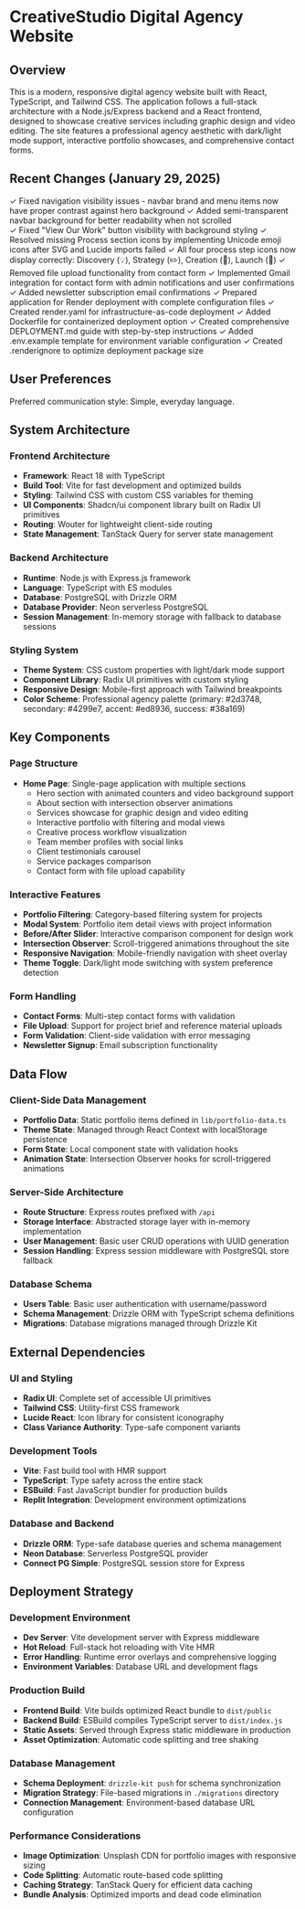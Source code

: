 # CreativeStudio Digital Agency Website

## Overview

This is a modern, responsive digital agency website built with React, TypeScript, and Tailwind CSS. The application follows a full-stack architecture with a Node.js/Express backend and a React frontend, designed to showcase creative services including graphic design and video editing. The site features a professional agency aesthetic with dark/light mode support, interactive portfolio showcases, and comprehensive contact forms.

## Recent Changes (January 29, 2025)

✓ Fixed navigation visibility issues - navbar brand and menu items now have proper contrast against hero background
✓ Added semi-transparent navbar background for better readability when not scrolled  
✓ Fixed "View Our Work" button visibility with background styling
✓ Resolved missing Process section icons by implementing Unicode emoji icons after SVG and Lucide imports failed
✓ All four process step icons now display correctly: Discovery (💡), Strategy (✏️), Creation (🎨), Launch (🚀)
✓ Removed file upload functionality from contact form
✓ Implemented Gmail integration for contact form with admin notifications and user confirmations
✓ Added newsletter subscription email confirmations
✓ Prepared application for Render deployment with complete configuration files
✓ Created render.yaml for infrastructure-as-code deployment
✓ Added Dockerfile for containerized deployment option
✓ Created comprehensive DEPLOYMENT.md guide with step-by-step instructions
✓ Added .env.example template for environment variable configuration
✓ Created .renderignore to optimize deployment package size

## User Preferences

Preferred communication style: Simple, everyday language.

## System Architecture

### Frontend Architecture
- **Framework**: React 18 with TypeScript
- **Build Tool**: Vite for fast development and optimized builds
- **Styling**: Tailwind CSS with custom CSS variables for theming
- **UI Components**: Shadcn/ui component library built on Radix UI primitives
- **Routing**: Wouter for lightweight client-side routing
- **State Management**: TanStack Query for server state management

### Backend Architecture
- **Runtime**: Node.js with Express.js framework
- **Language**: TypeScript with ES modules
- **Database**: PostgreSQL with Drizzle ORM
- **Database Provider**: Neon serverless PostgreSQL
- **Session Management**: In-memory storage with fallback to database sessions

### Styling System
- **Theme System**: CSS custom properties with light/dark mode support
- **Component Library**: Radix UI primitives with custom styling
- **Responsive Design**: Mobile-first approach with Tailwind breakpoints
- **Color Scheme**: Professional agency palette (primary: #2d3748, secondary: #4299e7, accent: #ed8936, success: #38a169)

## Key Components

### Page Structure
- **Home Page**: Single-page application with multiple sections
  - Hero section with animated counters and video background support
  - About section with intersection observer animations
  - Services showcase for graphic design and video editing
  - Interactive portfolio with filtering and modal views
  - Creative process workflow visualization
  - Team member profiles with social links
  - Client testimonials carousel
  - Service packages comparison
  - Contact form with file upload capability

### Interactive Features
- **Portfolio Filtering**: Category-based filtering system for projects
- **Modal System**: Portfolio item detail views with project information
- **Before/After Slider**: Interactive comparison component for design work
- **Intersection Observer**: Scroll-triggered animations throughout the site
- **Responsive Navigation**: Mobile-friendly navigation with sheet overlay
- **Theme Toggle**: Dark/light mode switching with system preference detection

### Form Handling
- **Contact Forms**: Multi-step contact forms with validation
- **File Upload**: Support for project brief and reference material uploads
- **Form Validation**: Client-side validation with error messaging
- **Newsletter Signup**: Email subscription functionality

## Data Flow

### Client-Side Data Management
- **Portfolio Data**: Static portfolio items defined in `lib/portfolio-data.ts`
- **Theme State**: Managed through React Context with localStorage persistence
- **Form State**: Local component state with validation hooks
- **Animation State**: Intersection Observer hooks for scroll-triggered animations

### Server-Side Architecture
- **Route Structure**: Express routes prefixed with `/api`
- **Storage Interface**: Abstracted storage layer with in-memory implementation
- **User Management**: Basic user CRUD operations with UUID generation
- **Session Handling**: Express session middleware with PostgreSQL store fallback

### Database Schema
- **Users Table**: Basic user authentication with username/password
- **Schema Management**: Drizzle ORM with TypeScript schema definitions
- **Migrations**: Database migrations managed through Drizzle Kit

## External Dependencies

### UI and Styling
- **Radix UI**: Complete set of accessible UI primitives
- **Tailwind CSS**: Utility-first CSS framework
- **Lucide React**: Icon library for consistent iconography
- **Class Variance Authority**: Type-safe component variants

### Development Tools
- **Vite**: Fast build tool with HMR support
- **TypeScript**: Type safety across the entire stack
- **ESBuild**: Fast JavaScript bundler for production builds
- **Replit Integration**: Development environment optimizations

### Database and Backend
- **Drizzle ORM**: Type-safe database queries and schema management
- **Neon Database**: Serverless PostgreSQL provider
- **Connect PG Simple**: PostgreSQL session store for Express

## Deployment Strategy

### Development Environment
- **Dev Server**: Vite development server with Express middleware
- **Hot Reload**: Full-stack hot reloading with Vite HMR
- **Error Handling**: Runtime error overlays and comprehensive logging
- **Environment Variables**: Database URL and development flags

### Production Build
- **Frontend Build**: Vite builds optimized React bundle to `dist/public`
- **Backend Build**: ESBuild compiles TypeScript server to `dist/index.js`
- **Static Assets**: Served through Express static middleware in production
- **Asset Optimization**: Automatic code splitting and tree shaking

### Database Management
- **Schema Deployment**: `drizzle-kit push` for schema synchronization
- **Migration Strategy**: File-based migrations in `./migrations` directory
- **Connection Management**: Environment-based database URL configuration

### Performance Considerations
- **Image Optimization**: Unsplash CDN for portfolio images with responsive sizing
- **Code Splitting**: Automatic route-based code splitting
- **Caching Strategy**: TanStack Query for efficient data caching
- **Bundle Analysis**: Optimized imports and dead code elimination